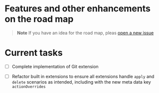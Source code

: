 # Features and other enhancements on the road map

> **Note**
> If you have an idea for the road map, pleas [open a new issue](https://github.com/nicc777/py-animus/issues/new?assignees=&labels=&template=enhancement.md&title=)

# Current tasks

* [ ] Complete implementation of Git extension
* [ ] Refactor built in extensions to ensure all extensions handle `apply` and `delete` scenarios as intended, including with the new meta data key `actionOverrides`


